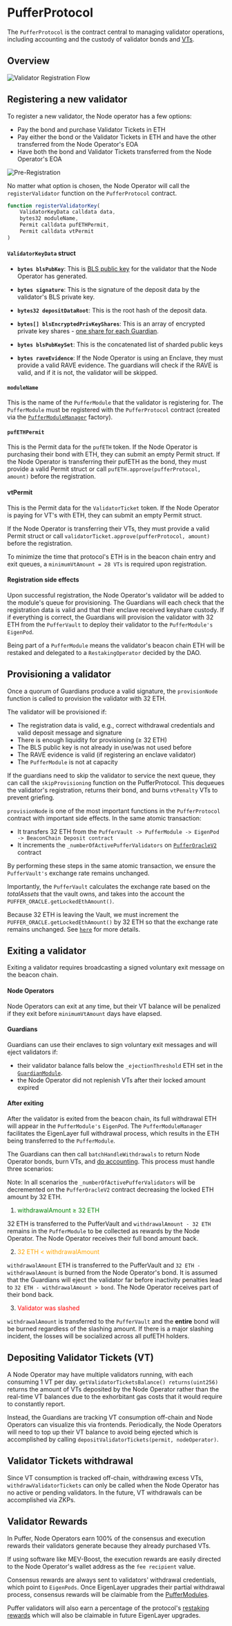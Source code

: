 # PufferProtocol

The `PufferProtocol` is the contract central to managing validator operations, including accounting and the custody of validator bonds and [VTs](./ValidatorTicket.md).

## Overview
![Validator Registration Flow](./images/restaked-validator-flow.png)

## Registering a new validator
To register a new validator, the Node operator has a few options:
- Pay the bond and purchase Validator Tickets in ETH
- Pay either the bond or the Validator Tickets in ETH and have the other transferred from the Node Operator's EOA
- Have both the bond and Validator Tickets transferred from the Node Operator's EOA

![Pre-Registration](./images/node-operator-pre-register.png)

No matter what option is chosen, the Node Operator will call the `registerValidator` function on the `PufferProtocol` contract.

```javascript
function registerValidatorKey(
    ValidatorKeyData calldata data,
    bytes32 moduleName,
    Permit calldata pufETHPermit,
    Permit calldata vtPermit
)
```

#### `ValidatorKeyData` struct

- **`bytes blsPubKey`**: This is [BLS public key](https://ethereum.org/en/developers/docs/consensus-mechanisms/pos/keys/) for the validator that the Node Operator has generated. 

- **`bytes signature`**: This is the signature of the deposit data by the validator's BLS private key.

- **`bytes32 depositDataRoot`**: This is the root hash of the deposit data.

- **`bytes[] blsEncryptedPrivKeyShares`**: This is an array of encrypted private key shares - [one share for each Guardian](https://docs.puffer.fi/protocol/guardians#what-are-their-duties).

- **`bytes blsPubKeySet`**: This is the concatenated list of sharded public keys

- **`bytes raveEvidence`**: If the Node Operator is using an Enclave, they must provide a valid RAVE evidence. The guardians will check if the RAVE is valid, and if it is not, the validator will be skipped.

#### `moduleName`

This is the name of the `PufferModule` that the validator is registering for. The `PufferModule` must be registered with the `PufferProtocol` contract (created via the [`PufferModuleManager`](./PufferModuleManager.md) factory).

#### `pufETHPermit`

This is the Permit data for the `pufETH` token. If the Node Operator is purchasing their bond with ETH, they can submit an empty Permit struct.
If the Node Operator is transferring their pufETH as the bond, they must provide a valid Permit struct or call `pufETH.approve(pufferProtocol, amount)` before the registration.

#### vtPermit

This is the Permit data for the `ValidatorTicket` token. If the Node Operator is paying for VT's with ETH, they can submit an empty Permit struct.

If the Node Operator is transferring their VTs, they must provide a valid Permit struct or call `validatorTicket.approve(pufferProtocol, amount)` before the registration.

To minimize the time that protocol's ETH is in the beacon chain entry and exit queues, a `minimumVtAmount = 28 VTs` is required upon registration.

#### Registration side effects

Upon successful registration, the Node Operator's validator will be added to the module's queue for provisioning. The Guardians will each check that the registration data is valid and that their enclave received keyshare custody. If if everything is correct, the Guardians will provision the validator with 32 ETH from the `PufferVault` to deploy their validator to the `PufferModule's` `EigenPod`.

Being part of a `PufferModule` means the validator's beacon chain ETH will be restaked and delegated to a `RestakingOperator` decided by the DAO.


## Provisioning a validator

Once a quorum of Guardians produce a valid signature, the  `provisionNode` function is called to provision the validator with 32 ETH.

The validator will be provisioned if:
- The registration data is valid, e.g., correct withdrawal credentials and valid deposit message and signature
- There is enough liquidity for provisioning (≥ 32 ETH)
- The BLS public key is not already in use/was not used before
- The RAVE evidence is valid (if registering an enclave validator)
- The `PufferModule` is not at capacity

If the guardians need to skip the validator to service the next queue, they can call the `skipProvisioning` function on the PufferProtocol. This dequeues the validator's registration, returns their bond, and burns `vtPenalty` VTs to prevent griefing. 

`provisionNode` is one of the most important functions in the `PufferProtocol` contract with important side effects. In the same atomic transaction:
- It transfers 32 ETH from the `PufferVault -> PufferModule -> EigenPod -> BeaconChain Deposit contract`
- It increments the `_numberOfActivePufferValidators` on [`PufferOracleV2`](./PufferOracleV2.md) contract

By performing these steps in the same atomic transaction, we ensure the `PufferVault's` exchange rate remains unchanged.

Importantly, the `PufferVault` calculates the exchange rate based on the *totalAssets* that the vault owns, and takes into the account the `PUFFER_ORACLE.getLockedEthAmount()`. 

Because 32 ETH is leaving the Vault, we must increment the `PUFFER_ORACLE.getLockedEthAmount()` by 32 ETH so that the exchange rate remains unchanged. See [`here`](./PufferOracleV2.md) for more details.

## Exiting a validator
Exiting a validator requires broadcasting a signed voluntary exit message on the beacon chain. 

#### Node Operators
Node Operators can exit at any time, but their VT balance will be penalized if they exit before `minimumVtAmount` days have elapsed.

#### Guardians
Guardians can use their enclaves to sign voluntary exit messages and will eject validators if:
- their validator balance falls below the `_ejectionThreshold` ETH set in the [`GuardianModule`](./GuardianModule.md).
- the Node Operator did not replenish VTs after their locked amount expired

#### After exiting 
After the validator is exited from the beacon chain, its full withdrawal ETH will appear in the `PufferModule's` `EigenPod`. The `PufferModuleManager` facilitates the EigenLayer full withdrawal process, which results in the ETH being transferred to the `PufferModule`. 

The Guardians can then call `batchHandleWithdrawals` to return Node Operator bonds, burn VTs, and [do accounting](./PufferOracleV2.md). This process must handle three scenarios:

Note: In all scenarios the `_numberOfActivePufferValidators` will be decremented on the `PufferOracleV2` contract decreasing the locked ETH amount by 32 ETH. 

1. <span style="color:green"> withdrawalAmount ≥ 32 ETH</span>

32 ETH is transferred to the PufferVault and `withdrawalAmount - 32 ETH` remains in the `PufferModule` to be collected as rewards by the Node Operator. The Node Operator receives their full bond amount back.

2. <span style="color:orange">32 ETH < withdrawalAmount</span>

`withdrawalAmount` ETH is transferred to the PufferVault and `32 ETH - withdrawalAmount` is burned from the Node Operator's bond. It is assumed that the Guardians will eject the validator far before inactivity penalties lead to `32 ETH - withdrawalAmount > bond`. The Node Operator receives part of their bond back.

3. <span style="color:red">Validator was slashed</span>

`withdrawalAmount` is transferred to the `PufferVault` and the **entire** bond will be burned regardless of the slashing amount. If there is a major slashing incident, the losses will be socialized across all pufETH holders.

## Depositing Validator Tickets (VT)

A Node Operator may have multiple validators running, with each consuming 1 VT per day. `getValidatorTicketsBalance() returns(uint256)` returns the amount of VTs deposited by the Node Operator rather than the real-time VT balances due to the exhorbitant gas costs that it would require to constantly report.

Instead, the Guardians are tracking VT consumption off-chain and Node Operators can visualize this via frontends. Periodically, the Node Operators will need to top up their VT balance to avoid being ejected which is accomplished by calling `depositValidatorTickets(permit, nodeOperator)`. 

## Validator Tickets withdrawal
Since VT consumption is tracked off-chain, withdrawing excess VTs, `withdrawValidatorTickets` can only be called when the Node Operator has no active or pending validators. In the future, VT withdrawals can be accomplished via ZKPs.

## Validator Rewards

In Puffer, Node Operators earn 100% of the consensus and execution rewards their validators generate because they already purchased VTs. 

If using software like MEV-Boost, the execution rewards are easily directed to the Node Operator's wallet address as the `fee recipient` value.

Consensus rewards are always sent to validators' withdrawal credentials, which point to `EigenPods`. Once EigenLayer upgrades their partial withdrawal process, consensus rewards will be claimable from the [PufferModules](./PufferModule.md#consensus-rewards). 

Puffer validators will also earn a percentage of the protocol's [restaking rewards](./PufferModule.md#restaking-rewards) which will also be claimable in future EigenLayer upgrades. 
